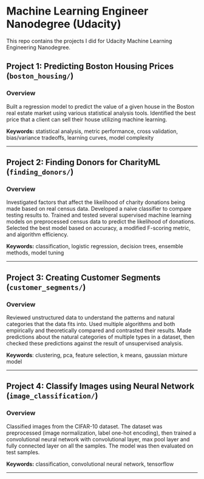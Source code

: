 # Machine Learning Engineer Nanodegree (Udacity) 

This repo contains the projects I did for Udacity Machine Learning Engineering Nanodegree.  

## Project 1: Predicting Boston Housing Prices (`boston_housing/`) 
### Overview 
Built a regression model to predict the value of a given house in the Boston real estate market using various statistical analysis tools. Identified the best price that a client can sell their house utilizing machine learning.   

**Keywords:** statistical analysis, metric performance, cross validation, bias/variance tradeoffs, learning curves, model complexity  

---  

## Project 2: Finding Donors for CharityML (`finding_donors/`) 
### Overview 
Investigated factors that affect the likelihood of charity donations being made based on real census data. Developed a naive classifier to compare testing results to. Trained and tested several supervised machine learning models on preprocessed census data to predict the likelihood of donations. Selected the best model based on accuracy, a modified F-scoring metric, and algorithm efficiency. 

**Keywords:** classification, logistic regression, decision trees, ensemble methods, model tuning 

---  

## Project 3: Creating Customer Segments (`customer_segments/`) 
### Overview 
Reviewed unstructured data to understand the patterns and natural categories that the data fits into. Used multiple algorithms and both empirically and theoretically compared and contrasted their results. Made predictions about the natural categories of multiple types in a dataset, then checked these predictions against the result of unsupervised analysis. 

**Keywords**: clustering, pca, feature selection, k means, gaussian mixture model 

---  

## Project 4: Classify Images using Neural Network (`image_classification/`) 
### Overview 
Classified images from the CIFAR-10 dataset. The dataset was preprocessed (image normalization, label one-hot encoding), then trained a convolutional neural network with convolutional layer, max pool layer and fully connected layer on all the samples. The model was then evaluated on test samples. 

**Keywords:** classification, convolutional neural network, tensorflow 

---  


